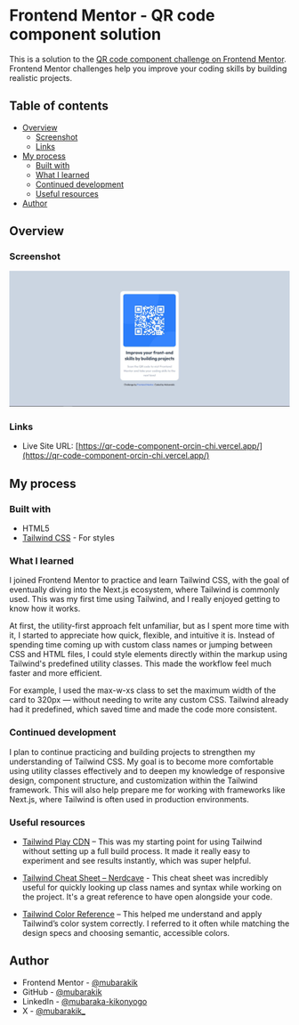 # Frontend Mentor - QR code component solution

This is a solution to the [QR code component challenge on Frontend Mentor](https://www.frontendmentor.io/challenges/qr-code-component-iux_sIO_H). Frontend Mentor challenges help you improve your coding skills by building realistic projects.

## Table of contents

- [Overview](#overview)
  - [Screenshot](#screenshot)
  - [Links](#links)
- [My process](#my-process)
  - [Built with](#built-with)
  - [What I learned](#what-i-learned)
  - [Continued development](#continued-development)
  - [Useful resources](#useful-resources)
- [Author](#author)

## Overview

### Screenshot

![](./screenshot.JPG)

### Links

- Live Site URL: [https://qr-code-component-orcin-chi.vercel.app/](https://qr-code-component-orcin-chi.vercel.app/)

## My process

### Built with

- HTML5
- [Tailwind CSS](https://tailwindcss.com/) - For styles

### What I learned

I joined Frontend Mentor to practice and learn Tailwind CSS, with the goal of eventually diving into the Next.js ecosystem, where Tailwind is commonly used. This was my first time using Tailwind, and I really enjoyed getting to know how it works.

At first, the utility-first approach felt unfamiliar, but as I spent more time with it, I started to appreciate how quick, flexible, and intuitive it is. Instead of spending time coming up with custom class names or jumping between CSS and HTML files, I could style elements directly within the markup using Tailwind's predefined utility classes. This made the workflow feel much faster and more efficient.

For example, I used the max-w-xs class to set the maximum width of the card to 320px — without needing to write any custom CSS. Tailwind already had it predefined, which saved time and made the code more consistent.

### Continued development

I plan to continue practicing and building projects to strengthen my understanding of Tailwind CSS. My goal is to become more comfortable using utility classes effectively and to deepen my knowledge of responsive design, component structure, and customization within the Tailwind framework. This will also help prepare me for working with frameworks like Next.js, where Tailwind is often used in production environments.

### Useful resources

- [Tailwind Play CDN](https://tailwindcss.com/docs/installation/play-cdn) – This was my starting point for using Tailwind without setting up a full build process. It made it really easy to experiment and see results instantly, which was super helpful.

- [Tailwind Cheat Sheet – Nerdcave](https://nerdcave.com/tailwind-cheat-sheet) - This cheat sheet was incredibly useful for quickly looking up class names and syntax while working on the project. It's a great reference to have open alongside your code.

- [Tailwind Color Reference](https://tailwindcss.com/docs/colors) – This helped me understand and apply Tailwind’s color system correctly. I referred to it often while matching the design specs and choosing semantic, accessible colors.

## Author

- Frontend Mentor - [@mubarakik](https://www.frontendmentor.io/profile/mubarakik)
- GitHub - [@mubarakik](https://github.com/mubarakik)
- LinkedIn - [@mubaraka-kikonyogo](https://www.linkedin.com/in/mubaraka-kikonyogo-950010271)
- X - [@mubarakik\_](https://twitter.com/mubarakik_)
